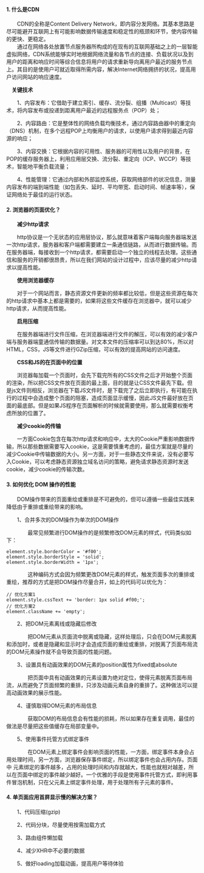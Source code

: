 #### 1. 什么是CDN  

&emsp;&emsp;CDN的全称是Content Delivery Network，即内容分发网络。其基本思路是尽可能避开互联网上有可能影响数据传输速度和稳定性的瓶颈和环节，使内容传输的更快、更稳定。  
&emsp;&emsp;通过在网络各处放置节点服务器所构成的在现有的互联网基础之上的一层智能虚拟网络，CDN系统能够实时地根据网络流量和各节点的连接、负载状况以及到用户的距离和响应时间等综合信息将用户的请求重新导向离用户最近的服务节点上。其目的是使用户可就近取得所需内容，解决Internet网络拥挤的状况，提高用户访问网站的响应速度。  

&emsp;**关键技术**    

&emsp;&emsp;1、内容发布：它借助于建立索引、缓存、流分裂、组播（Multicast）等技术，将内容发布或投递到距离用户最近的远程服务点（POP）处；  

&emsp;&emsp;2、内容路由：它是整体性的网络负载均衡技术，通过内容路由器中的重定向（DNS）机制，在多个远程POP上均衡用户的请求，以使用户请求得到最近内容源的响应；  

&emsp;&emsp;3、内容交换：它根据内容的可用性、服务器的可用性以及用户的背景，在POP的缓存服务器上，利用应用层交换、流分裂、重定向（ICP、WCCP）等技术，智能地平衡负载流量；  

&emsp;&emsp;4、性能管理：它通过内部和外部监控系统，获取网络部件的状况信息，测量内容发布的端到端性能（如包丢失、延时、平均带宽、启动时间、帧速率等），保证网络处于最佳的运行状态。  

#### 2. 浏览器的页面优化？  

&emsp;&emsp;**减少http请求**  

&emsp;&emsp;http协议是一个无状态的应用层协议，那么就意味着客户端每向服务器端发送一次http请求，服务器和客户端都需要建立一条通信链路，从而进行数据传输。而在服务器端，每接收到一个http请求，都需要启动一个独立的线程去处理。这些通信和服务的开销都很昂贵，所以在我们网站的设计过程中，应该尽量的减少http请求以提高性能。  

&emsp;&emsp;**使用浏览器缓存**  

&emsp;&emsp;对于一个网站而言，静态资源文件更新的频率都比较低，但是这些资源在每次的http请求中基本上都是需要的，如果将这些文件缓存在浏览器中，就可以减少http请求，从而提高性能。  

&emsp;&emsp;**启用压缩**  

&emsp;&emsp;在服务器端进行文件压缩，在浏览器端进行文件的解压，可以有效的减少客户端与服务器端童通信传输的数据量。对文本文件的压缩率可以到达80%，所以对HTML，CSS，JS等文件进行GZip压缩，可以有效的提高网站的访问速度。  

&emsp;&emsp;**CSS和JS的在页面中的位置**  

&emsp;&emsp;浏览器每加载一个页面时，会先下载完所有的CSS文件之后才开始整个页面的渲染，所以把CSS文件放在页面的最上面，目的就是让CSS文件最先下载。但是js文件则相反，浏览器在下载JS文件时，是下载完了之后立即执行，有可能在执行的过程中会造成整个页面的阻塞，造成页面显示缓慢，因此JS文件最好放在页面的最底部。但是如果JS程序在页面解析的时候就需要使用，那么就需要权衡考虑所放的位置了。  

&emsp;&emsp;**减少cookie的传输**  

&emsp;&emsp;一方面Cookie包含在每次http请求和响应中，太大的Cookie严重影响数据传输，所以那些数据需要写入cookie，这是需要慎重考虑的，最佳方案就是尽量的减少Cookie中传输数据的大小。另一方面，对于一些静态文件来说，没有必要写入Cookie，可以考虑静态资源独立域名访问的策略，避免请求静态资源时发送cookie，减少cookie的传输次数。  

#### 3. 如何优化 DOM 操作的性能  

&emsp;&emsp;DOM操作带来的页面重绘或重排是不可避免的，但可以遵循一些最佳实践来降低由于重排或重绘带来的影响。  

&emsp;&emsp;1、合并多次的DOM操作为单次的DOM操作  

&emsp;&emsp;&emsp;&emsp;最常见频繁进行DOM操作的是频繁修改DOM元素的样式，代码类似如下：

    element.style.borderColor = '#f00';
    element.style.borderStyle = 'solid';
    element.style.borderWidth = '1px';  
    
&emsp;&emsp;&emsp;&emsp;这种编码方式会因为频繁更改DOM元素的样式，触发页面多次的重排或重绘，推荐的方式是把DOM操作尽量合并，如上的代码可以优化为：  

    // 优化方案1
    element.style.cssText += 'border: 1px solid #f00;';
    // 优化方案2
    element.className += 'empty';  
    
&emsp;&emsp;2、把DOM元素离线或隐藏后修改  

&emsp;&emsp;&emsp;&emsp;把DOM元素从页面流中脱离或隐藏，这样处理后，只会在DOM元素脱离和添加时，或者是隐藏和显示时才会造成页面的重绘或重排，对脱离了页面布局流的DOM元素操作就不会导致页面的性能问题。  

&emsp;&emsp;3、设置具有动画效果的DOM元素的position属性为fixed或absolute  

&emsp;&emsp;&emsp;&emsp;把页面中具有动画效果的元素设置为绝对定位，使得元素脱离页面布局流，从而避免了页面频繁的重排，只涉及动画元素自身的重排了。这种做法可以提高动画效果的展示性能。   

&emsp;&emsp;4、谨慎取得DOM元素的布局信息  

&emsp;&emsp;&emsp;&emsp;获取DOM的布局信息会有性能的损耗，所以如果存在重复调用，最佳的做法是尽量把这些值缓存在局部变量中。  

&emsp;&emsp;5、使用事件托管方式绑定事件  

&emsp;&emsp;&emsp;&emsp;在DOM元素上绑定事件会影响页面的性能，一方面，绑定事件本身会占用处理时间，另一方面，浏览器保存事件绑定，所以绑定事件也会占用内存。页面中 元素绑定的事件越多，占用的处理时间和内存就越大，性能也就相对越差，所以在页面中绑定的事件越少越好。一个优雅的手段是使用事件托管方式，即利用事件冒泡机制，只在父元素上绑定事件处理，用于处理所有子元素的事件。  

#### 4. 单页面应用首屏显示慢的解决方案？ 

&emsp;&emsp;1、代码压缩(gzip)  

&emsp;&emsp;2、代码分块，尽量使用按需加载方式  

&emsp;&emsp;3、路由组件懒加载  

&emsp;&emsp;4、减少XHR中不必要的数据  

&emsp;&emsp;5、做好loading加载动画，提高用户等待体验

